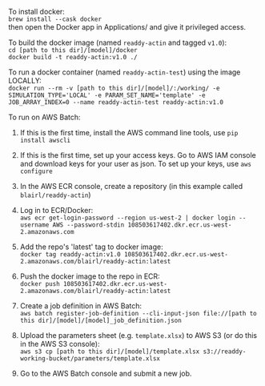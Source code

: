 To install docker:<br/>
`brew install --cask docker`<br/>
then open the Docker app in Applications/ and give it privileged access.

To build the docker image (named `readdy-actin` and tagged `v1.0`):<br/>
`cd [path to this dir]/[model]/docker`<br/>
`docker build -t readdy-actin:v1.0 ./`

To run a docker container (named `readdy-actin-test`) using the image LOCALLY:<br/>
`docker run --rm -v [path to this dir]/[model]/:/working/ -e SIMULATION_TYPE='LOCAL' -e PARAM_SET_NAME='template' -e JOB_ARRAY_INDEX=0 --name readdy-actin-test readdy-actin:v1.0`

To run on AWS Batch:<br/>
1. If this is the first time, install the AWS command line tools, use `pip install awscli`

2. If this is the first time, set up your access keys. Go to AWS IAM console and download keys for your user as json. To set up your keys, use `aws configure`

3. In the AWS ECR console, create a repository (in this example called `blairl/readdy-actin`)

4. Log in to ECR/Docker:<br/>`aws ecr get-login-password --region us-west-2 | docker login --username AWS --password-stdin 108503617402.dkr.ecr.us-west-2.amazonaws.com`

5. Add the repo's 'latest' tag to docker image:<br/>
`docker tag readdy-actin:v1.0 108503617402.dkr.ecr.us-west-2.amazonaws.com/blairl/readdy-actin:latest`

6. Push the docker image to the repo in ECR:<br/>
`docker push 108503617402.dkr.ecr.us-west-2.amazonaws.com/blairl/readdy-actin:latest`

7. Create a job definition in AWS Batch:<br/>
`aws batch register-job-definition --cli-input-json file://[path to this dir]/[model]/[model]_job_definition.json`

8. Upload the parameters sheet (e.g. `template.xlsx`) to AWS S3 (or do this in the AWS S3 console):<br/>
`aws s3 cp [path to this dir]/[model]/template.xlsx s3://readdy-working-bucket/parameters/template.xlsx`

9. Go to the AWS Batch console and submit a new job.